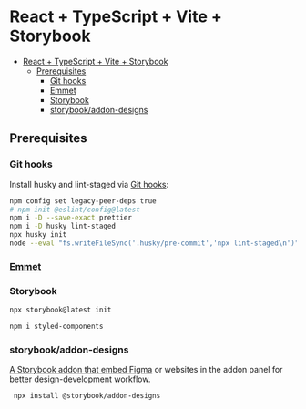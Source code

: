 # React + TypeScript + Vite + Storybook

- [React + TypeScript + Vite + Storybook](#react--typescript--vite--storybook)
  - [Prerequisites](#prerequisites)
    - [Git hooks](#git-hooks)
    - [Emmet](#emmet)
    - [Storybook](#storybook)
    - [storybook/addon-designs](#storybookaddon-designs)

## Prerequisites

### Git hooks

Install husky and lint-staged via [Git hooks](https://prettier.io/docs/en/install#git-hooks):

```sh
npm config set legacy-peer-deps true
# npm init @eslint/config@latest
npm i -D --save-exact prettier
npm i -D husky lint-staged
npx husky init
node --eval "fs.writeFileSync('.husky/pre-commit','npx lint-staged\n')"

```

### [Emmet](https://github.com/mehradi-github/ref-react#emmet)

### Storybook

```sh
npx storybook@latest init

npm i styled-components

```

### storybook/addon-designs

[A Storybook addon that embed Figma](https://storybook.js.org/addons/@storybook/addon-designs) or websites in the addon panel for better design-development workflow.

```sh
 npx install @storybook/addon-designs
```
